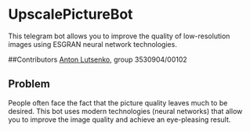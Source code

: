 # UpscalePictureBot
This telegram bot allows you to improve the quality of low-resolution images using ESGRAN neural network technologies.

##Contributors
[Anton Lutsenko](https://github.com/vihmavari), group 3530904/00102

## Problem
People often face the fact that the picture quality leaves much to be desired. This bot uses modern technologies (neural networks) that allow you to improve the image quality and achieve an eye-pleasing result.
